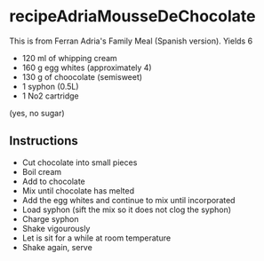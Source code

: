 recipeAdriaMousseDeChocolate
============================

This is from Ferran Adria's Family Meal (Spanish version). Yields 6

- 120 ml of whipping cream
- 160 g egg whites (approximately 4)
- 130 g of choocolate (semisweet)
- 1 syphon (0.5L)
- 1 No2 cartridge

(yes, no sugar)

Instructions
------------

- Cut chocolate into small pieces
- Boil cream
- Add to chocolate
- Mix until chocolate has melted
- Add the egg whites and continue to mix until incorporated
- Load syphon (sift the mix so it does not clog the syphon)
- Charge syphon
- Shake vigourously
- Let is sit for a while at room temperature
- Shake again, serve


